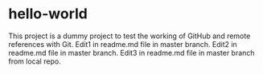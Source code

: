 # hello-world

This project is a dummy project to test the working of GitHub and remote
references with Git.
Edit1 in readme.md file in master branch.
Edit2 in readme.md file in master branch.
Edit3 in readme.md file in master branch from local repo.
